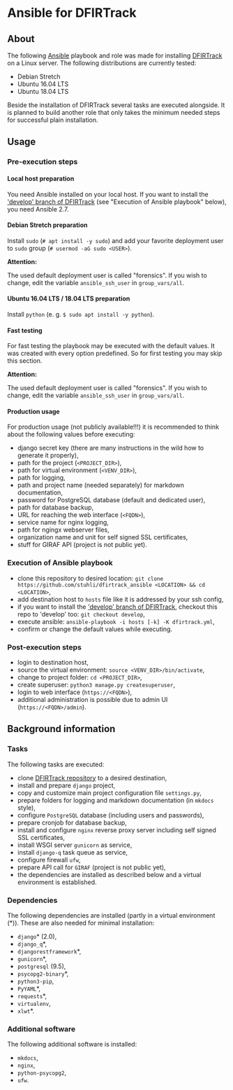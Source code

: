 # Ansible for DFIRTrack

## About

The following [Ansible](https://docs.ansible.com/ansible/latest/index.html) playbook and role was made for installing [DFIRTrack](https://github.com/stuhli/dfirtrack) on a Linux server. The following distributions are currently tested:

* Debian Stretch
* Ubuntu 16.04 LTS
* Ubuntu 18.04 LTS

Beside the installation of DFIRTrack several tasks are executed alongside. It is planned to build another role that only takes the minimum needed steps for successful plain installation.

## Usage

### Pre-execution steps

#### Local host preparation

You need Ansible installed on your local host. If you want to install the ['develop' branch of DFIRTrack](https://github.com/stuhli/dfirtrack/tree/develop) (see "Execution of Ansible playbook" below), you need Ansible 2.7.

#### Debian Stretch preparation

Install `sudo` (`# apt install -y sudo`) and add your favorite deployment user to `sudo` group (`# usermod -aG sudo <USER>`).

**Attention:**

The used default deployment user is called "forensics". If you wish to change, edit the variable `ansible_ssh_user` in `group_vars/all`.

#### Ubuntu 16.04 LTS / 18.04 LTS preparation

Install `python` (e. g. `$ sudo apt install -y python`).

#### Fast testing

For fast testing the playbook may be executed with the default values. It was created with every option predefined. So for first testing you may skip this section.

**Attention:**

The used default deployment user is called "forensics". If you wish to change, edit the variable `ansible_ssh_user` in `group_vars/all`.

#### Production usage

For production usage (not publicly available!!!) it is recommended to think about the following values before executing:

* django secret key (there are many instructions in the wild how to generate it properly),
* path for the project (`<PROJECT_DIR>`),
* path for virtual environment (`<VENV_DIR>`),
* path for logging,
* path and project name (needed separately) for markdown documentation,
* password for PostgreSQL database (default and dedicated user),
* path for database backup,
* URL for reaching the web interface (`<FQDN>`),
* service name for nginx logging,
* path for ngingx webserver files,
* organization name and unit for self signed SSL certificates,
* stuff for GIRAF API (project is not public yet).

### Execution of Ansible playbook

* clone this repository to desired location: `git clone https://github.com/stuhli/dfirtrack_ansible <LOCATION> && cd <LOCATION>`,
* add destination host to `hosts` file like it is addressed by your ssh config,
* if you want to install the ['develop' branch of DFIRTrack](https://github.com/stuhli/dfirtrack/tree/develop), checkout this repo to 'develop' too: `git checkout develop`,
* execute ansible: `ansible-playbook -i hosts [-k] -K dfirtrack.yml`,
* confirm or change the default values while executing.

### Post-execution steps

* login to destination host,
* source the virtual environment: `source <VENV_DIR>/bin/activate`,
* change to project folder: `cd <PROJECT_DIR>`,
* create superuser: `python3 manage.py createsuperuser`,
* login to web interface (`https://<FQDN>`),
* additional administration is possible due to admin UI (`https://<FQDN>/admin`).

## Background information

### Tasks

The following tasks are executed:

* clone [DFIRTrack repository](https://github.com/stuhli/dfirtrack) to a desired destination,
* install and prepare `django` project,
* copy and customize main project configuration file `settings.py`,
* prepare folders for logging and markdown documentation (in `mkdocs` style),
* configure `PostgreSQL` database (including users and passwords),
* prepare cronjob for database backup,
* install and configure `nginx` reverse proxy server including self signed SSL certificates,
* install WSGI server `gunicorn` as service,
* install `django-q` task queue as service,
* configure firewall `ufw`,
* prepare API call for `GIRAF` (project is not public yet),
* the dependencies are installed as described below and a virtual environment is established.

### Dependencies

The following dependencies are installed (partly in a virtual environment (\*)). These are also needed for minimal installation:

* `django`\* (2.0),
* `django_q`\*,
* `djangorestframework`\*,
* `gunicorn`\*,
* `postgresql` (9.5),
* `psycopg2-binary`\*,
* `python3-pip`,
* `PyYAML`\*,
* `requests`\*,
* `virtualenv`,
* `xlwt`\*.

### Additional software

The following additional software is installed:

* `mkdocs`,
* `nginx`,
* `python-psycopg2`,
* `ufw`.
